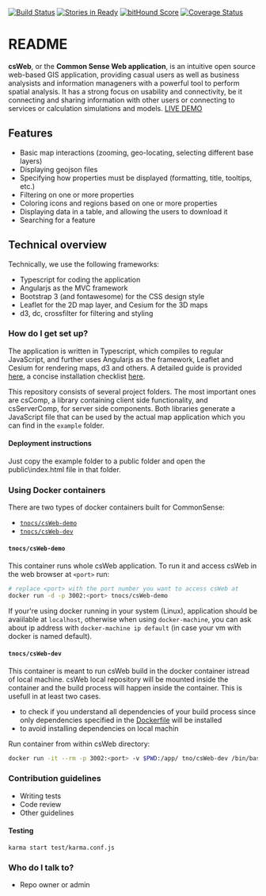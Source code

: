 [![Build Status](https://travis-ci.org/TNOCS/csWeb.svg?branch=master)](https://travis-ci.org/TNOCS/csWeb)
[![Stories in Ready](https://badge.waffle.io/tnocs/csweb.png?label=ready&title=Ready)](https://waffle.io/tnocs/csweb)
[![bitHound Score](https://www.bithound.io/github/TNOCS/csWeb/badges/score.svg)](https://www.bithound.io/github/TNOCS/csWeb/layer-sources-renders)
[![Coverage Status](https://coveralls.io/repos/TNOCS/csWeb/badge.svg?branch=development)](https://coveralls.io/r/TNOCS/csWeb?branch=development)

# README #

**csWeb**, or the **Common Sense Web application**, is an intuitive open source web-based GIS application, providing casual users as well as business analysists and information manageners with a powerful tool to perform spatial analysis. It has a strong focus on usability and connectivity, be it connecting and sharing information with other users or connecting to services or calculation simulations and models. [LIVE DEMO](http://tnocs.github.io/csWeb/)

## Features
* Basic map interactions (zooming, geo-locating, selecting different base layers)
* Displaying geojson files
* Specifying how properties must be displayed (formatting, title, tooltips, etc.)
* Filtering on one or more properties
* Coloring icons and regions based on one or more properties
* Displaying data in a table, and allowing the users to download it
* Searching for a feature

## Technical overview

Technically, we use the following frameworks:
* Typescript for coding the application
* Angularjs as the MVC framework
* Bootstrap 3 (and fontawesome) for the CSS design style
* Leaflet for the 2D map layer, and Cesium for the 3D maps
* d3, dc, crossfilter for filtering and styling

### How do I get set up? ###

The application is written in Typescript, which compiles to regular JavaScript, and further uses Angularjs as the framework, Leaflet and Cesium for rendering maps, d3 and others. A detailed guide is provided [here](https://github.com/TNOCS/csWeb/wiki/Getting-started), a concise installation checklist [here](https://github.com/TNOCS/csWeb/wiki/Installation-checklist).

This repository consists of several project folders. The  most important ones are csComp, a library containing client side functionality, and csServerComp, for server side components. Both libraries generate a JavaScript file that can be used by the actual map application which you can find in the `example` folder.

#### Deployment instructions ####

Just copy the example folder to a public folder and open the public\index.html file in that folder.

### Using Docker containers
There are two types of docker containers built for CommonSense:
* [`tnocs/csWeb-demo`](https://hub.docker.com/r/tnocs/csweb-demo/)
* [`tnocs/csWeb-dev`](https://hub.docker.com/r/tnocs/csweb-dev/)

#### `tnocs/csWeb-demo`
This container runs whole csWeb application. To run it and access csWeb in the web browser at `<port>` run:
```sh
# replace <port> with the port number you want to access csWeb at
docker run -d -p 3002:<port> tnocs/csWeb-demo
```
If your're using docker running in your system (Linux), application should be avaiilable at `localhost`,
otherwise when using `docker-machine`, you can ask about ip address with `docker-machine ip default` (in case your vm with docker is named default).

#### `tnocs/csWeb-dev`
This container is meant to run csWeb build in the docker container istread of local machine. csWeb local repository will be mounted inside the container and the build process will happen inside the container. This is usefull in at least two cases.
* to check if you understand all dependencies of your build process since only dependencies specified in the [Dockerfile](https://github.com/TNOCS/csWeb/blob/development-docker/docker-dev/Dockerfile) will be installed
* to avoid installing dependencies on local machin

Run container from within csWeb directory:
```sh
docker run -it --rm -p 3002:<port> -v $PWD:/app/ tno/csWeb-dev /bin/bash
```

### Contribution guidelines ###

* Writing tests
* Code review
* Other guidelines

#### Testing ####



```
karma start test/karma.conf.js
```

### Who do I talk to? ###

* Repo owner or admin
